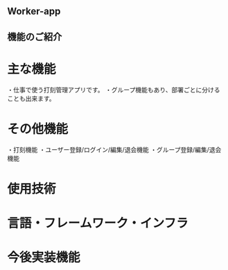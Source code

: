 ## Worker-app

## 機能のご紹介

# 主な機能
・仕事で使う打刻管理アプリです。
・グループ機能もあり、部署ごとに分けることも出来ます。

# その他機能
・打刻機能
・ユーザー登録/ログイン/編集/退会機能
・グループ登録/編集/退会機能

# 使用技術

# 言語・フレームワーク・インフラ

# 今後実装機能